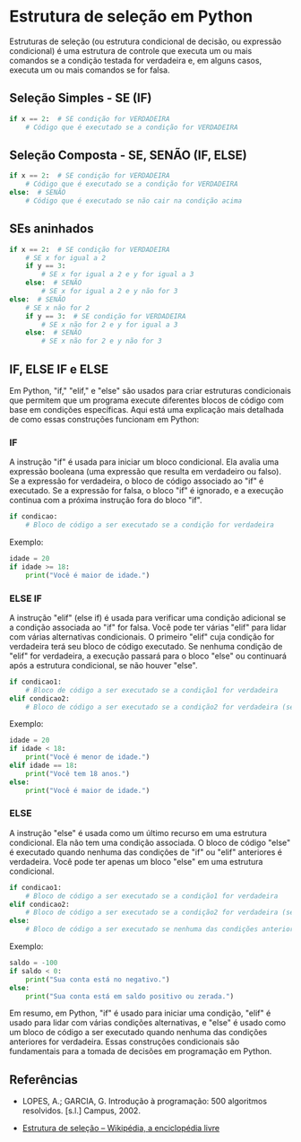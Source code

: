 # Estrutura de seleção em Python

Estruturas de seleção (ou estrutura condicional de decisão, ou expressão condicional) é uma estrutura de controle que executa um ou mais comandos se a condição testada for verdadeira e, em alguns casos, executa um ou mais comandos se for falsa.

## Seleção Simples - SE (IF)

```python
if x == 2:  # SE condição for VERDADEIRA
    # Código que é executado se a condição for VERDADEIRA
```
## Seleção Composta - SE, SENÃO (IF, ELSE)

```python
if x == 2:  # SE condição for VERDADEIRA
    # Código que é executado se a condição for VERDADEIRA
else:  # SENÃO
    # Código que é executado se não cair na condição acima
```

## SEs aninhados

```python
if x == 2:  # SE condição for VERDADEIRA
    # SE x for igual a 2
    if y == 3:
        # SE x for igual a 2 e y for igual a 3
    else:  # SENÃO
        # SE x for igual a 2 e y não for 3
else:  # SENÃO
    # SE x não for 2
    if y == 3:  # SE condição for VERDADEIRA
        # SE x não for 2 e y for igual a 3
    else:  # SENÃO
        # SE x não for 2 e y não for 3
```

## IF, ELSE IF e ELSE

Em Python, "if," "elif," e "else" são usados para criar estruturas condicionais que permitem que um programa execute diferentes blocos de código com base em condições específicas. Aqui está uma explicação mais detalhada de como essas construções funcionam em Python:

### IF

A instrução "if" é usada para iniciar um bloco condicional. Ela avalia uma expressão booleana (uma expressão que resulta em verdadeiro ou falso). Se a expressão for verdadeira, o bloco de código associado ao "if" é executado. Se a expressão for falsa, o bloco "if" é ignorado, e a execução continua com a próxima instrução fora do bloco "if".

```python
if condicao:
    # Bloco de código a ser executado se a condição for verdadeira
```

Exemplo:

```python
idade = 20
if idade >= 18:
    print("Você é maior de idade.")
```

### ELSE IF

A instrução "elif" (else if) é usada para verificar uma condição adicional se a condição associada ao "if" for falsa. Você pode ter várias "elif" para lidar com várias alternativas condicionais. O primeiro "elif" cuja condição for verdadeira terá seu bloco de código executado. Se nenhuma condição de "elif" for verdadeira, a execução passará para o bloco "else" ou continuará após a estrutura condicional, se não houver "else".

```python
if condicao1:
    # Bloco de código a ser executado se a condição1 for verdadeira
elif condicao2:
    # Bloco de código a ser executado se a condição2 for verdadeira (se nenhuma das condições anteriores for verdadeira)
```

Exemplo:

```python
idade = 20
if idade < 18:
    print("Você é menor de idade.")
elif idade == 18:
    print("Você tem 18 anos.")
else:
    print("Você é maior de idade.")
```

### ELSE

A instrução "else" é usada como um último recurso em uma estrutura condicional. Ela não tem uma condição associada. O bloco de código "else" é executado quando nenhuma das condições de "if" ou "elif" anteriores é verdadeira. Você pode ter apenas um bloco "else" em uma estrutura condicional.

```python
if condicao1:
    # Bloco de código a ser executado se a condição1 for verdadeira
elif condicao2:
    # Bloco de código a ser executado se a condição2 for verdadeira (se nenhuma das condições anteriores for verdadeira)
else:
    # Bloco de código a ser executado se nenhuma das condições anteriores for verdadeira
```

Exemplo:

```python
saldo = -100
if saldo < 0:
    print("Sua conta está no negativo.")
else:
    print("Sua conta está em saldo positivo ou zerada.")
```

Em resumo, em Python, "if" é usado para iniciar uma condição, "elif" é usado para lidar com várias condições alternativas, e "else" é usado como um bloco de código a ser executado quando nenhuma das condições anteriores for verdadeira. Essas construções condicionais são fundamentais para a tomada de decisões em programação em Python.

## Referências

- LOPES, A.; GARCIA, G. Introdução à programação: 500 algoritmos resolvidos. [s.l.] Campus, 2002.

- [Estrutura de seleção – Wikipédia, a enciclopédia livre](https://pt.wikipedia.org/wiki/Estrutura_de_sele%C3%A7%C3%A3o)
